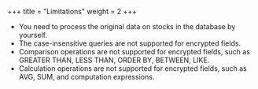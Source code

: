 +++
title = "Limitations"
weight = 2
+++

- You need to process the original data on stocks in the database by yourself.
- The case-insensitive queries are not supported for encrypted fields.
- Comparison operations are not supported for encrypted fields, such as GREATER THAN, LESS THAN, ORDER BY, BETWEEN, LIKE.
- Calculation operations are not supported for encrypted fields, such as AVG, SUM, and computation expressions.
